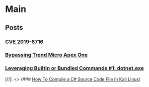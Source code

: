 # Main
## Posts
### [CVE 2019-6716](Posts/cve_2019-6716.md)
### [Bypassing Trend Micro Apex One](Posts/Bypassing_Trend_Micro_Apex_One.md)
### [Leveraging Builtin or Bundled Commands #1: dotnet.exe](Posts/leveraging_dotnet_command.md)
[//]: <> (### [How To Compile a C# Source Code File In Kali Linux]())

